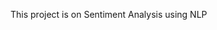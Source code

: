This project is on Sentiment Analysis using NLP

<!---
Shreya200326/Shreya200326 is a ✨ special ✨ repository because its `README.md` (this file) appears on your GitHub profile.
You can click the Preview link to take a look at your changes.
--->
